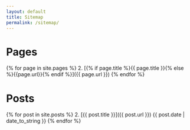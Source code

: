 ```yaml
---
layout: default
title: Sitemap
permalink: /sitemap/
---
```


# Pages
{% for page in site.pages %}
2. [{% if page.title %}{{ page.title }}{% else %}{{page.url}}{% endif %}]({{ page.url }})
{% endfor %}
# Posts
{% for post in site.posts %}
2. [{{ post.title }}]({{ post.url }}) {{ post.date | date_to_string }}
{% endfor %}

